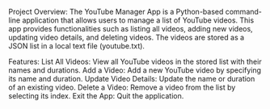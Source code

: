 Project Overview:
The YouTube Manager App is a Python-based command-line application that allows users to manage a list of YouTube videos. This app provides functionalities such as listing all videos, adding new videos, updating video details, and deleting videos. The videos are stored as a JSON list in a local text file (youtube.txt).

Features:
List All Videos: View all YouTube videos in the stored list with their names and durations.
Add a Video: Add a new YouTube video by specifying its name and duration.
Update Video Details: Update the name or duration of an existing video.
Delete a Video: Remove a video from the list by selecting its index.
Exit the App: Quit the application.
